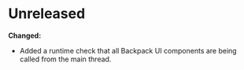 # Unreleased

**Changed:**
- Added a runtime check that all Backpack UI components are being called from the main thread.
